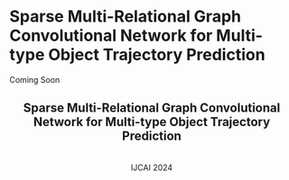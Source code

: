 # Sparse Multi-Relational Graph Convolutional Network for Multi-type Object Trajectory Prediction
Coming Soon
<h2 align="center">Sparse Multi-Relational Graph Convolutional Network for Multi-type Object Trajectory Prediction</h2>
<p align="center">

  <br>
  IJCAI 2024
</p>

